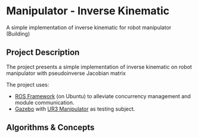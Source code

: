 # Manipulator - Inverse Kinematic
A simple implementation of inverse kinematic for robot manipulator
(Building)

## Project Description
The project presents a simple implementation of inverse kinematic on robot manipulator with pseudoinverse Jacobian matrix

The project uses: 
* [ROS Framework](http://wiki.ros.org/) (on Ubuntu) to alleviate concurrency management and module communication.
* [Gazebo](https://gazebosim.org/home) with [UR3 Manipulator](https://github.com/ros-industrial/universal_robot) as testing subject.

## Algorithms & Concepts

